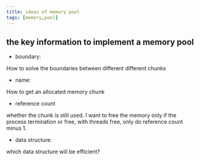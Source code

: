```yaml
---
title: ideas of memory pool
tags: [memory,pool]
---
```



## the key information to implement a memory pool ##

- boundary:

How to solve the boundaries between different different chunks


- name:

How to get an allocated memory chunk


- reference count

whether the chunk is still used. I want to free the memory only if the process termination or free, with threads free, only do reference count minus 1.


- data structure:

which data structure will be efficient?
